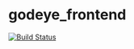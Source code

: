 # godeye_frontend
[![Build Status](https://www.travis-ci.org/zhaoying98sjtu/godeye_frontend.svg?branch=master)](https://www.travis-ci.org/zhaoying98sjtu/godeye_frontend)
